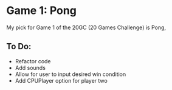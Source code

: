 # Game 1: Pong

My pick for Game 1 of the 20GC (20 Games Challenge) is Pong, 

## To Do:
- Refactor code 
- Add sounds
- Allow for user to input desired win condition
- Add CPUPlayer option for player two
